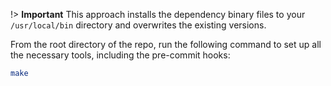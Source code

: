 !> **Important** This approach installs the dependency binary files to your `/usr/local/bin` directory and overwrites the existing versions.

From the root directory of the repo, run the following command to set up all the necessary tools, including the pre-commit hooks:

```bash
make
```

